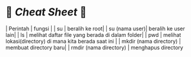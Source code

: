 :penguin: *Cheat Sheet* :penguin:
=

| Perintah | fungsi |
| su       | beralih ke root|
| su  (nama user)| beralih ke user lain|
| ls | melihat daftar file yang berada di dalam folder|
| pwd | melihat lokasi(directory) di mana kita berada saat ini |
| mkdir (nama directory) | membuat directory baru|
| rmdir (nama directory) | menghapus directory 